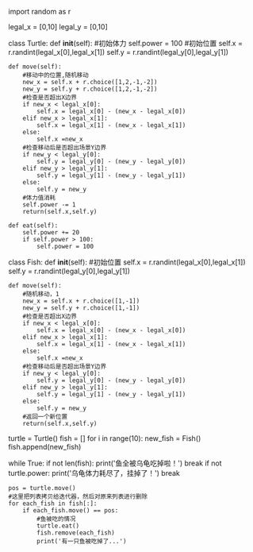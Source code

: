 import random as r

legal_x = [0,10]
legal_y = [0,10]

class Turtle:
    def __init__(self):
        #初始体力
        self.power = 100
        #初始位置
        self.x = r.randint(legal_x[0],legal_x[1])
        self.y = r.randint(legal_y[0],legal_y[1])

    def move(self):
        #移动中的位置,随机移动
        new_x = self.x + r.choice([1,2,-1,-2])
        new_y = self.y + r.choice([1,2,-1,-2])
        #检查是否超出X边界
        if new_x < legal_x[0]:
            self.x = legal_x[0] - (new_x - legal_x[0])
        elif new_x > legal_x[1]:
            self.x = legal_x[1] - (new_x - legal_x[1])
        else:
            self.x =new_x
        #检查移动后是否超出场景Y边界
        if new_y < legal_y[0]:
            self.y = legal_y[0] - (new_y - legal_y[0])
        elif new_y > legal_y[1]:
            self.y = legal_y[1] - (new_y - legal_y[1])
        else:
            self.y = new_y
        #体力值消耗
        self.power -= 1
        return(self.x,self.y)

    def eat(self):
        self.power += 20
        if self.power > 100:
            self.power = 100
            

class Fish:
    def __init__(self):
        #初始位置
        self.x = r.randint(legal_x[0],legal_x[1])
        self.y = r.randint(legal_y[0],legal_y[1])

    def move(self):
        #随机移动，1
        new_x = self.x + r.choice([1,-1])
        new_y = self.y + r.choice([1,-1])
        #检查是否超出X边界
        if new_x < legal_x[0]:
            self.x = legal_x[0] - (new_x - legal_x[0])
        elif new_x > legal_x[1]:
            self.x = legal_x[1] - (new_x - legal_x[1])
        else:
            self.x =new_x
        #检查移动后是否超出场景Y边界
        if new_y < legal_y[0]:
            self.y = legal_y[0] - (new_y - legal_y[0])
        elif new_y > legal_y[1]:
            self.y = legal_y[1] - (new_y - legal_y[1])
        else:
            self.y = new_y
        #返回一个新位置
        return(self.x,self.y)
    
turtle = Turtle()
fish = []
for i in range(10):
    new_fish = Fish()
    fish.append(new_fish)

while True:
    if not len(fish):
        print('鱼全被乌龟吃掉啦！')
        break
    if not turtle.power:
        print('乌龟体力耗尽了，挂掉了！')
        break

    pos = turtle.move()
    #这里把列表拷贝给迭代器，然后对原来列表进行删除
    for each_fish in fish[:]:
        if each_fish.move() == pos:
            #鱼被吃的情况
            turtle.eat()
            fish.remove(each_fish)
            print('有一只鱼被吃掉了...')

